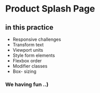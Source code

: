 # Product Splash Page

## in this practice

- Responsive challenges
- Transform text
- Viewport units
- Style form elements
- Flexbox order
- Modifier classes
- Box- sizing
### We having fun ..)
